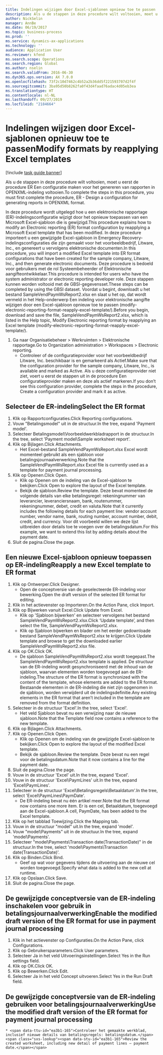```yaml
---
title: Indelingen wijzigen door Excel-sjablonen opnieuw toe te passen
description: Als u de stappen in deze procedure wilt voltooien, moet u eerst de procedure ER Een configuratie maken voor het genereren van rapporten in OPENXML-indeling voltooien.
author: NickSelin
manager: AnnBe
ms.date: 06/19/2017
ms.topic: business-process
ms.prod: ''
ms.service: dynamics-ax-applications
ms.technology: ''
audience: Application User
ms.reviewer: kfend
ms.search.scope: Operations
ms.search.region: Global
ms.author: nselin
ms.search.validFrom: 2016-06-30
ms.dyn365.ops.version: AX 7.0.0
ms.openlocfilehash: 73f2c10d7462c4b52a2b36dd5f221593707d2f4f
ms.sourcegitcommit: 3ba95d50b8262fa0f43d4faad76adac4d05eb3ea
ms.translationtype: HT
ms.contentlocale: nl-NL
ms.lasthandoff: 09/27/2019
ms.locfileid: "2184664"
---
```

# <a name="modify-formats-by-reapplying-excel-templates"></a><span data-ttu-id="ea3b1-103">Indelingen wijzigen door Excel-sjablonen opnieuw toe te passen</span><span class="sxs-lookup"><span data-stu-id="ea3b1-103">Modify formats by reapplying Excel templates</span></span>

[!include [task guide banner](../../includes/task-guide-banner.md)]

<span data-ttu-id="ea3b1-104">Als u de stappen in deze procedure wilt voltooien, moet u eerst de procedure ER Een configuratie maken voor het genereren van rapporten in OPENXML-indeling voltooien.</span><span class="sxs-lookup"><span data-stu-id="ea3b1-104">To complete the steps in this procedure, you must first complete the procedure, ER - Design a configuration for generating reports in OPENXML format.</span></span>

<span data-ttu-id="ea3b1-105">In deze procedure wordt uitgelegd hoe u een elektronische rapportage (ER)-indelingsconfiguratie wijzigt door het opnieuw toepassen van een Microsoft Excel-sjabloon die is gewijzigd.</span><span class="sxs-lookup"><span data-stu-id="ea3b1-105">This procedure explains how to modify an Electronic reporting (ER) format configuration by reapplying a Microsoft Excel template that has been modified.</span></span> <span data-ttu-id="ea3b1-106">In deze procedure importeert u een gewijzigde Excel-sjabloon in Emergency Recovery-indelingsconfiguraties die zijn gemaakt voor het voorbeeldbedrijf, Litware, Inc., en genereert u vervolgens elektronische documenten.</span><span class="sxs-lookup"><span data-stu-id="ea3b1-106">In this procedure, you will import a modified Excel template into ER format configurations that have been created for the sample company, Litware, Inc., and then generate electronic documents.</span></span> <span data-ttu-id="ea3b1-107">Deze procedure is bedoeld voor gebruikers met de rol Systeembeheerder of Elektronische aangifteontwikkelaar.</span><span class="sxs-lookup"><span data-stu-id="ea3b1-107">This procedure is intended for users who have the system administrator or electronic reporting developer role.</span></span> <span data-ttu-id="ea3b1-108">Deze stappen kunnen worden voltooid met de GBSI-gegevensset.</span><span class="sxs-lookup"><span data-stu-id="ea3b1-108">These steps can be completed by using the GBSI dataset.</span></span> <span data-ttu-id="ea3b1-109">Voordat u begint, downloadt u het bestand SampleVendPaymWsReport2.xlsx en slaat u het op, dat wordt vermeld in het Help-onderwerp Een indeling voor elektronische aangifte wijzigen door een Excel-sjabloon opnieuw toe te passen (modify-electronic-reporting-format-reapply-excel-template/).</span><span class="sxs-lookup"><span data-stu-id="ea3b1-109">Before you begin, download and save the file, SampleVendPaymWsReport2.xlsx, which is listed in the Help topic, Modify Electronic reporting format by reapplying an Excel template (modify-electronic-reporting-format-reapply-excel-template/).</span></span>

1. <span data-ttu-id="ea3b1-110">Ga naar Organisatiebeheer > Werkruimten > Elektronische rapportage.</span><span class="sxs-lookup"><span data-stu-id="ea3b1-110">Go to Organization administration > Workspaces > Electronic reporting.</span></span>
    * <span data-ttu-id="ea3b1-111">Controleer of de configuratieprovider voor het voorbeeldbedrijf Litware, Inc. beschikbaar is en gemarkeerd als Actief.</span><span class="sxs-lookup"><span data-stu-id="ea3b1-111">Make sure that the configuration provider for the sample company, Litware, Inc., is available and marked as Active.</span></span> <span data-ttu-id="ea3b1-112">Als u deze configuratieprovider niet ziet, voert u eerst de stappen uit in de procedure Een configuratieprovider maken en deze als actief markeren.</span><span class="sxs-lookup"><span data-stu-id="ea3b1-112">If you don’t see this configuration provider, complete the steps in the procedure, Create a configuration provider and mark it as active.</span></span>  

## <a name="select-the-er-format"></a><span data-ttu-id="ea3b1-113">Selecteer de ER-indeling</span><span class="sxs-lookup"><span data-stu-id="ea3b1-113">Select the ER format</span></span>
1. <span data-ttu-id="ea3b1-114">Klik op Rapportconfiguraties.</span><span class="sxs-lookup"><span data-stu-id="ea3b1-114">Click Reporting configurations.</span></span>
2. <span data-ttu-id="ea3b1-115">Vouw "Betalingsmodel" uit in de structuur.</span><span class="sxs-lookup"><span data-stu-id="ea3b1-115">In the tree, expand 'Payment model'.</span></span>
3. <span data-ttu-id="ea3b1-116">Selecteer Betalingsmodel\Voorbeeldwerkbladrapport in de structuur.</span><span class="sxs-lookup"><span data-stu-id="ea3b1-116">In the tree, select 'Payment model\Sample worksheet report'.</span></span>
4. <span data-ttu-id="ea3b1-117">Klik op Bijlagen.</span><span class="sxs-lookup"><span data-stu-id="ea3b1-117">Click Attachments.</span></span>
    * <span data-ttu-id="ea3b1-118">Het Excel-bestand SampleVendPaymWsReport.xlsx Excel wordt momenteel gebruikt als een sjabloon voor betalingsjournaalverwerking.</span><span class="sxs-lookup"><span data-stu-id="ea3b1-118">Note that the SampleVendPaymWsReport.xlsx Excel file is currently used as a template for payment journal processing.</span></span>   
5. <span data-ttu-id="ea3b1-119">Klik op Openen.</span><span class="sxs-lookup"><span data-stu-id="ea3b1-119">Click Open.</span></span>
    * <span data-ttu-id="ea3b1-120">Klik op Openen om de indeling van de Excel-sjabloon te bekijken.</span><span class="sxs-lookup"><span data-stu-id="ea3b1-120">Click Open to explore the layout of the Excel template.</span></span>  
    * <span data-ttu-id="ea3b1-121">Bekijk de sjabloon.</span><span class="sxs-lookup"><span data-stu-id="ea3b1-121">Review the template.</span></span> <span data-ttu-id="ea3b1-122">Deze bevat momenteel de volgende details van elke betalingsregel: rekeningnummer van leverancier, leveranciersnaam, bank, routenummer, rekeningnummer, debet, credit en valuta.</span><span class="sxs-lookup"><span data-stu-id="ea3b1-122">Note that it currently includes the following details for each payment line: vendor account number, vendor name, bank, routing number, account number, debit, credit, and currency.</span></span> <span data-ttu-id="ea3b1-123">Voor dit voorbeeld willen we deze lijst uitbreiden door details toe te voegen over de betalingsdatum.</span><span class="sxs-lookup"><span data-stu-id="ea3b1-123">For this example, we want to extend this list by adding details about the payment date.</span></span>   
6. <span data-ttu-id="ea3b1-124">Sluit de pagina.</span><span class="sxs-lookup"><span data-stu-id="ea3b1-124">Close the page.</span></span>

## <a name="reapply-a-new-excel-template-to-er-format"></a><span data-ttu-id="ea3b1-125">Een nieuwe Excel-sjabloon opnieuw toepassen op ER-indeling</span><span class="sxs-lookup"><span data-stu-id="ea3b1-125">Reapply a new Excel template to ER format</span></span>
1. <span data-ttu-id="ea3b1-126">Klik op Ontwerper.</span><span class="sxs-lookup"><span data-stu-id="ea3b1-126">Click Designer.</span></span>
    * <span data-ttu-id="ea3b1-127">Open de conceptversie van de geselecteerde ER-indeling voor bewerking.</span><span class="sxs-lookup"><span data-stu-id="ea3b1-127">Open the draft version of the selected ER format for editing.</span></span>  
2. <span data-ttu-id="ea3b1-128">Klik in het actievenster op Importeren.</span><span class="sxs-lookup"><span data-stu-id="ea3b1-128">On the Action Pane, click Import.</span></span>
3. <span data-ttu-id="ea3b1-129">Klik op Bijwerken vanuit Excel.</span><span class="sxs-lookup"><span data-stu-id="ea3b1-129">Click Update from Excel.</span></span>
    * <span data-ttu-id="ea3b1-130">Klik op 'Sjabloon bijwerken' en selecteer vervolgens het bestand SampleVendPaymWsReport2.xlsx.</span><span class="sxs-lookup"><span data-stu-id="ea3b1-130">Click ‘Update template’, and then select the file, SampleVendPaymWsReport2.xlsx.</span></span>  
    * <span data-ttu-id="ea3b1-131">Klik op Sjabloon bijwerken en blader om het eerder gedownloade bestand SampleVendPaymWsReport2.xlsx te krijgen.</span><span class="sxs-lookup"><span data-stu-id="ea3b1-131">Click Update template and browse to get the downloaded earlier SampleVendPaymWsReport2.xlsx file.</span></span>  
4. <span data-ttu-id="ea3b1-132">Klik op OK.</span><span class="sxs-lookup"><span data-stu-id="ea3b1-132">Click OK.</span></span>
    * <span data-ttu-id="ea3b1-133">De sjabloon SampleVendPaymWsReport2.xlsx wordt toegepast.</span><span class="sxs-lookup"><span data-stu-id="ea3b1-133">The SampleVendPaymWsReport2.xlsx template is applied.</span></span> <span data-ttu-id="ea3b1-134">De structuur van de ER-indeling wordt gesynchroniseerd met de inhoud van de sjabloon, waarvan elementen worden toegevoegd aan de ER-indeling.</span><span class="sxs-lookup"><span data-stu-id="ea3b1-134">The structure of the ER format is synchronized with the content of the template, whose elements are added to the ER format.</span></span> <span data-ttu-id="ea3b1-135">Bestaande elementen in de ER-indeling die niet zijn opgenomen in de sjabloon, worden verwijderd uit de indelingsdefinitie.</span><span class="sxs-lookup"><span data-stu-id="ea3b1-135">Any existing elements in the ER format that aren’t included in the template are removed from the format definition.</span></span>  
5. <span data-ttu-id="ea3b1-136">Selecteer in de structuur 'Excel'.</span><span class="sxs-lookup"><span data-stu-id="ea3b1-136">In the tree, select 'Excel'.</span></span>
    * <span data-ttu-id="ea3b1-137">Het veld Sjabloon bevat nu een verwijzing naar de nieuwe sjabloon.</span><span class="sxs-lookup"><span data-stu-id="ea3b1-137">Note that the Template field now contains a reference to the new template.</span></span>   
6. <span data-ttu-id="ea3b1-138">Klik op Bijlagen.</span><span class="sxs-lookup"><span data-stu-id="ea3b1-138">Click Attachments.</span></span>
7. <span data-ttu-id="ea3b1-139">Klik op Openen.</span><span class="sxs-lookup"><span data-stu-id="ea3b1-139">Click Open.</span></span>
    * <span data-ttu-id="ea3b1-140">Klik op Openen om de indeling van de gewijzigde Excel-sjabloon te bekijken.</span><span class="sxs-lookup"><span data-stu-id="ea3b1-140">Click Open to explore the layout of the modified Excel template.</span></span>  
    * <span data-ttu-id="ea3b1-141">Bekijk de sjabloon.</span><span class="sxs-lookup"><span data-stu-id="ea3b1-141">Review the template.</span></span> <span data-ttu-id="ea3b1-142">Deze bevat nu een regel voor de betalingsdatum.</span><span class="sxs-lookup"><span data-stu-id="ea3b1-142">Note that it now contains a line for the payment date.</span></span>   
8. <span data-ttu-id="ea3b1-143">Sluit de pagina.</span><span class="sxs-lookup"><span data-stu-id="ea3b1-143">Close the page.</span></span>
9. <span data-ttu-id="ea3b1-144">Vouw in de structuur 'Excel' uit.</span><span class="sxs-lookup"><span data-stu-id="ea3b1-144">In the tree, expand 'Excel'.</span></span>
10. <span data-ttu-id="ea3b1-145">Vouw in de structuur 'Excel\PaymLines' uit.</span><span class="sxs-lookup"><span data-stu-id="ea3b1-145">In the tree, expand 'Excel\PaymLines'.</span></span>
11. <span data-ttu-id="ea3b1-146">Selecteer in de structuur 'Excel\Betalingsregels\Betaaldatum'.</span><span class="sxs-lookup"><span data-stu-id="ea3b1-146">In the tree, select 'Excel\PaymLines\PaymDate'.</span></span>
    * <span data-ttu-id="ea3b1-147">De ER-indeling bevat nu één artikel meer.</span><span class="sxs-lookup"><span data-stu-id="ea3b1-147">Note that the ER format now contains one more item.</span></span> <span data-ttu-id="ea3b1-148">Er is een cel, Betaaldatum, toegevoegd aan de Excel-sjabloon.</span><span class="sxs-lookup"><span data-stu-id="ea3b1-148">A cell, PaymDate, has been added to the Excel template.</span></span>  
12. <span data-ttu-id="ea3b1-149">Klik op het tabblad Toewijzing.</span><span class="sxs-lookup"><span data-stu-id="ea3b1-149">Click the Mapping tab.</span></span>
13. <span data-ttu-id="ea3b1-150">Vouw in de structuur "model" uit.</span><span class="sxs-lookup"><span data-stu-id="ea3b1-150">In the tree, expand 'model'.</span></span>
14. <span data-ttu-id="ea3b1-151">Vouw "model\Payments" uit in de structuur.</span><span class="sxs-lookup"><span data-stu-id="ea3b1-151">In the tree, expand 'model\Payments'.</span></span>
15. <span data-ttu-id="ea3b1-152">Selecteer "model\Payments\Transaction date(TransactionDate)" in de structuur.</span><span class="sxs-lookup"><span data-stu-id="ea3b1-152">In the tree, select 'model\Payments\Transaction date(TransactionDate)'.</span></span>
16. <span data-ttu-id="ea3b1-153">Klik op Binden.</span><span class="sxs-lookup"><span data-stu-id="ea3b1-153">Click Bind.</span></span>
    * <span data-ttu-id="ea3b1-154">Geef op wat voor gegevens tijdens de uitvoering aan de nieuwe cel worden toegevoegd.</span><span class="sxs-lookup"><span data-stu-id="ea3b1-154">Specify what data is added to the new cell at runtime.</span></span>  
17. <span data-ttu-id="ea3b1-155">Klik op Opslaan.</span><span class="sxs-lookup"><span data-stu-id="ea3b1-155">Click Save.</span></span>
18. <span data-ttu-id="ea3b1-156">Sluit de pagina.</span><span class="sxs-lookup"><span data-stu-id="ea3b1-156">Close the page.</span></span>

## <a name="enable-the-modified-draft-version-of-the-er-format-for-use-in-payment-journal-processing"></a><span data-ttu-id="ea3b1-157">De gewijzigde conceptversie van de ER-indeling inschakelen voor gebruik in betalingsjournaalverwerking</span><span class="sxs-lookup"><span data-stu-id="ea3b1-157">Enable the modified draft version of the ER format for use in payment journal processing</span></span>
1. <span data-ttu-id="ea3b1-158">Klik in het actievenster op Configuraties.</span><span class="sxs-lookup"><span data-stu-id="ea3b1-158">On the Action Pane, click Configurations.</span></span>
2. <span data-ttu-id="ea3b1-159">Klik op Gebruikersparameters.</span><span class="sxs-lookup"><span data-stu-id="ea3b1-159">Click User parameters.</span></span>
3. <span data-ttu-id="ea3b1-160">Selecteer Ja in het veld Uitvoeringsinstellingen.</span><span class="sxs-lookup"><span data-stu-id="ea3b1-160">Select Yes in the Run settings field.</span></span>
4. <span data-ttu-id="ea3b1-161">Klik op OK.</span><span class="sxs-lookup"><span data-stu-id="ea3b1-161">Click OK.</span></span>
5. <span data-ttu-id="ea3b1-162">Klik op Bewerken.</span><span class="sxs-lookup"><span data-stu-id="ea3b1-162">Click Edit.</span></span>
6. <span data-ttu-id="ea3b1-163">Selecteer Ja in het veld Concept uitvoeren.</span><span class="sxs-lookup"><span data-stu-id="ea3b1-163">Select Yes in the Run Draft field.</span></span>

## <a name="use-the-modified-draft-version-of-the-er-format-for-payment-journal-processing"></a><span data-ttu-id="ea3b1-164">De gewijzigde conceptversie van de ER-indeling gebruiken voor betalingsjournaalverwerking</span><span class="sxs-lookup"><span data-stu-id="ea3b1-164">Use the modified draft version of the ER format for payment journal processing</span></span>
    * <span data-ttu-id="ea3b1-165">Controleer het gemaakte werkblad, inclusief nieuwe details van betalingsregels: betalingsdatum.</span><span class="sxs-lookup"><span data-stu-id="ea3b1-165">Review the created worksheet, including new detail of payment lines – payment date.</span></span>  

